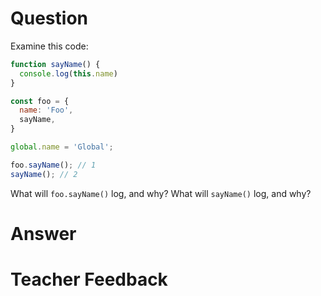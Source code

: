 # Question
Examine this code:

```js
function sayName() {
  console.log(this.name)
}

const foo = {
  name: 'Foo',
  sayName,
}

global.name = 'Global';

foo.sayName(); // 1
sayName(); // 2
```

What will `foo.sayName()` log, and why?
What will `sayName()` log, and why?

# Answer


# Teacher Feedback